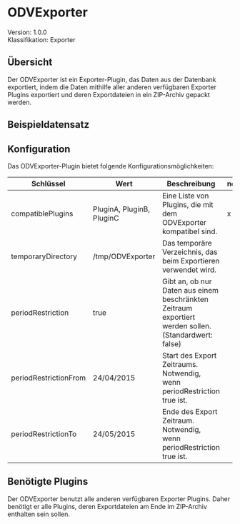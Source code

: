 # ODVExporter
Version: 1.0.0  
Klassifikation: Exporter

Übersicht
-----
Der ODVExporter ist ein Exporter-Plugin, das Daten aus der Datenbank exportiert, indem die Daten mithilfe aller anderen verfügbaren Exporter Plugins exportiert und deren Exportdateien in ein ZIP-Archiv gepackt werden.

Beispieldatensatz
-----

Konfiguration
-----
Das ODVExporter-Plugin bietet folgende Konfigurationsmöglichkeiten:

| Schlüssel  | Wert | Beschreibung | notwendig |
| ------------- | ------------- |  ------------- | ------------- |
| compatiblePlugins | PluginA, PluginB, PluginC | Eine Liste von Plugins, die mit dem ODVExporter kompatibel sind. | x
| temporaryDirectory | /tmp/ODVExporter | Das temporäre Verzeichnis, das beim Exportieren verwendet wird. | 
| periodRestriction | true | Gibt an, ob nur Daten aus einem beschränkten Zeitraum exportiert werden sollen. (Standardwert: false) | 
| periodRestrictionFrom | 24/04/2015 | Start des Export Zeitraums. Notwendig, wenn periodRestriction true ist. |
| periodRestrictionTo | 24/05/2015 | Ende des Export Zeitraum. Notwendig, wenn periodRestriction true ist. |

Benötigte Plugins
-----
Der ODVExporter benutzt alle anderen verfügbaren Exporter Plugins. Daher benötigt er alle Plugins, deren Exportdateien am Ende im ZIP-Archiv enthalten sein sollen.